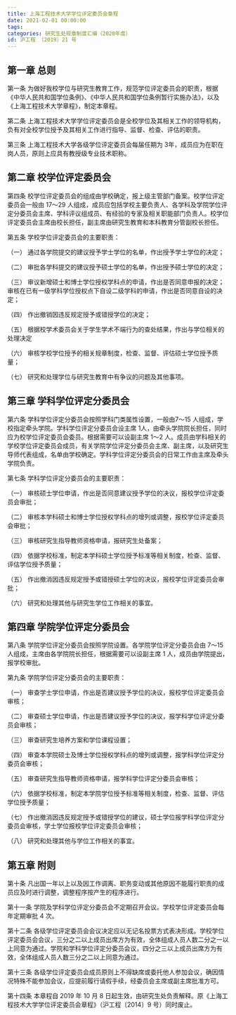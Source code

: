 ```yaml
---
title: 上海工程技术大学学位评定委员会章程
date: 2021-02-01 00:00:00
tags: 
categories: 研究生处规章制度汇编（2020年度）
id: 沪工程 〔2019〕21 号
---
```


## 第一章 总则

第一条 为做好我校学位与研究生教育工作，规范学位评定委员会的职责，根据《中华人民共和国学位条例》、《中华人民共和国学位条例暂行实施办法》，以及《上海工程技术大学章程》，制定本章程。

第二条 上海工程技术大学学位评定委员会是全校学位及其相关工作的领导机构，负有对全校学位授予及其相关工作进行指导、监督、检查、评估的职责。

第三条 上海工程技术大学各级学位评定委员会每届任期为 3年，成员应为在职在岗人员，原则上应具有教授级专业技术职称。

## 第二章 校学位评定委员会

第四条 校学位评定委员会的组成由学校确定，报上级主管部门备案。校学位评定委员会一般由 17～29 人组成，成员应包括学校主要负责人、各学科及学院学位评定分委员会主席、学科评议组成员、有经验的专家及相关职能部门负责人。校学位评定委员会主席由校长担任，副主席由研究生教育和本科教育分管副校长担任。

第五条 学校学位评定委员会的主要职责：

（一） 通过各学院提交的建议授予学士学位的名单，作出授予学士学位的决定；

（二） 审批各学科提交的建议授予硕士学位的名单，作出授予硕士学位的决定；

（三） 审议新增硕士和博士学位授权学科点的申请，作出是否同意申报的决定；审核在已有一级学科学位授权点下自设二级学科的申请，作出是否同意自设的决定；

（四） 作出撤销因违反规定授予或错授学位的决定；

（五） 根据校学术委员会关于学生学术不端行为的查处结果，作出与学位相关的处理决定

（六） 审核学校学位授予的相关规章制度，检查、监督、评估硕士学位授予质量；

（七） 研究和处理学位与研究生教育中有争议的问题及其他事项。

## 第三章 学科学位评定分委员会

第六条 学科学位评定分委员会按照学科门类属性设置，一般由7～15 人组成，学校指定牵头学院。学科学位评定分委员会设主席 1人，由牵头学院院长担任，同时应为校学位评定委员会委员。根据需要可以设副主席 1～2 人。成员由学科相关的学校学位评定委员会成员，有关学院学位评定分委员会主席、副主席，以及研究生导师代表组成，名单由学校确定。学科学位评定分委员会的日常工作由主席及牵头学院负责。

第七条 学科学位评定分委员会的主要职责：

（一） 审核硕士学位申请，作出是否同意建议授予学位的决议，报校学位评定委员会审批；

（二） 审核本学科硕士和博士学位授权学科点的增列或调整，报校学位评定委员会审批；

（三） 审核研究生指导教师资格申请，报研究生处备案；

（四） 依据学校标准，制定本学科硕士学位授予标准等相关制度，检查、监督、评估学位授予质量；

（五） 作出撤消因违反规定授予或错授硕士学位的决议，报校学位评定委员会审批；

（六） 研究和处理其他与研究生学位工作相关的事宜。

## 第四章 学院学位评定分委员会

第八条 学院学位评定分委员会按照学院设置。各学院学位评定分委员会由 7～15 人组成，主席由各学院院长担任，根据需要可以设副主席 1 人，成员由学院提出，报学校审批。

第九条 学院学位评定分委员会的主要职责：

（一） 审查学士学位申请，作出是否建议授予学位的决议，报校学位评定委员会审核；

（二） 审查硕士学位申请，作出是否建议授予学位的决议，报学科学位评定分委员会审核；

（三） 审查研究生培养方案和学位课程设置；

（四） 审查本学院硕士及博士学位授权学科点的增列或调整，报学科学位评定分委员会审核；

（五） 审查研究生指导教师资格申请，报学科学位评定分委员会审核；

（六） 依据学校标准，制定本学院学位授予标准等相关制度，检查、监督、评估学位授予质量；

（七） 作出撤消因违反规定授予或错授学位的建议，硕士学位报学科学位评定分委员会审核，学士学位报校学位评定委员会审核；

（八） 研究和处理其他与学位工作相关的事宜。

## 第五章 附则

第十条 凡出国一年以上以及因工作调离、职务变动或其他原因不能履行职责的成员应及时进行调整，调整程序按产生的程序进行。

第十一条 学院及学科学位评定分委员会不定期召开会议。学校学位评定委员会每年定期审批 4 次。

第十二条 各级学位评定委员会会议决定应以无记名投票方式表决形成。学校学位评定委员会会议，三分之二以上成员出席方为有效，全体组成人员人数二分之一以上同意为通过。学院和学科学位评定分委员会议，四分之三以上成员出席方为有效，全体组成人员人数三分之二以上同意为通过。

第十三条 各级学位评定委员会成员原则上不得缺席或委托他人参加会议，确因情况特殊不能参加会议，应提前履行请假手续，经委员会主席或副主席批准方可。

第十四条 本章程自 2019 年 10 月 8 日起生效，由研究生处负责解释。原《上海工程技术大学学位评定委员会章程》（沪工程〔2014〕9 号）同时废止。
